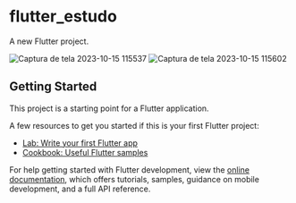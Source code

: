 # flutter_estudo

A new Flutter project.

![Captura de tela 2023-10-15 115537](https://github.com/Cauatn/flutter_todo_mobile_app/assets/39890456/407abe1b-71bb-4478-871d-ff5545b30b26)
![Captura de tela 2023-10-15 115602](https://github.com/Cauatn/flutter_todo_mobile_app/assets/39890456/0d3265b3-bfe3-493b-a047-ab28f5020106)


## Getting Started

This project is a starting point for a Flutter application.

A few resources to get you started if this is your first Flutter project:

- [Lab: Write your first Flutter app](https://docs.flutter.dev/get-started/codelab)
- [Cookbook: Useful Flutter samples](https://docs.flutter.dev/cookbook)

For help getting started with Flutter development, view the
[online documentation](https://docs.flutter.dev/), which offers tutorials,
samples, guidance on mobile development, and a full API reference.
